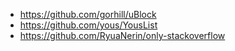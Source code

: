 * https://github.com/gorhill/uBlock
* https://github.com/yous/YousList
* https://github.com/RyuaNerin/only-stackoverflow

